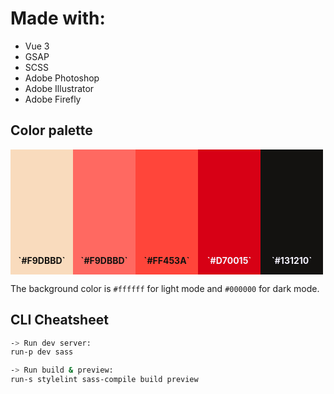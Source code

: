 # Made with:
- Vue 3
- GSAP
- SCSS
- Adobe Photoshop
- Adobe Illustrator
- Adobe Firefly

## Color palette
<div style="display: flex">
    <div style="background-color: #F9DBBD; width: 100px; height: 200px; display: flex; justify-content: center">
        <p style="align-self: flex-end; color: #131210; font-weight: bold">`#F9DBBD`</p>
    </div>
    <div style="background-color: #FF6961; width: 100px; height: 200px; display: flex; justify-content: center">
        <p style="align-self: flex-end; color: #131210; font-weight: bold">`#F9DBBD`</p>
    </div>
    <div style="background-color: #FF453A; width: 100px; height: 200px; display: flex; justify-content: center">
        <p style="align-self: flex-end; color: #131210; font-weight: bold">`#FF453A`</p>
    </div>
    <div style="background-color: #D70015; width: 100px; height: 200px; display: flex; justify-content: center">
        <p style="align-self: flex-end; color: #f5f3ff; font-weight: bold">`#D70015`</p>
    </div>
    <div style="background-color: #131210; width: 100px; height: 200px; display: flex; justify-content: center">
        <p style="align-self: flex-end; color: #f5f3ff; font-weight: bold">`#131210`</p>
    </div>
</div>

The background color is `#ffffff` for light mode and `#000000` for dark mode.

## CLI Cheatsheet

```bash
-> Run dev server:
run-p dev sass 

-> Run build & preview:
run-s stylelint sass-compile build preview
```